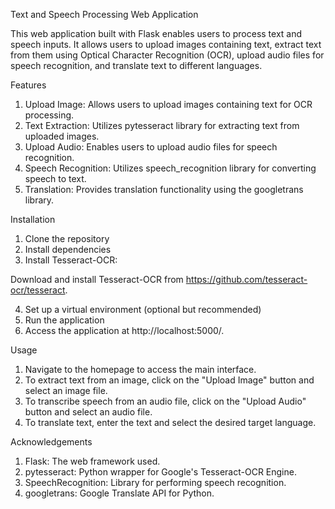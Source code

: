 Text and Speech Processing Web Application

This web application built with Flask enables users to process text and speech inputs. It allows users to upload images containing text, extract text from them using Optical Character Recognition (OCR), upload audio files for speech recognition, and translate text to different languages.

Features
1. Upload Image: Allows users to upload images containing text for OCR processing.
2. Text Extraction: Utilizes pytesseract library for extracting text from uploaded images.
3. Upload Audio: Enables users to upload audio files for speech recognition.
4. Speech Recognition: Utilizes speech_recognition library for converting speech to text.
5. Translation: Provides translation functionality using the googletrans library.

Installation

1. Clone the repository
2. Install dependencies
3. Install Tesseract-OCR:

Download and install Tesseract-OCR from https://github.com/tesseract-ocr/tesseract.

4. Set up a virtual environment (optional but recommended)
5. Run the application
6. Access the application at http://localhost:5000/.


Usage
1. Navigate to the homepage to access the main interface.
2. To extract text from an image, click on the "Upload Image" button and select an image file.
3. To transcribe speech from an audio file, click on the "Upload Audio" button and select an audio file.
4. To translate text, enter the text and select the desired target language.

Acknowledgements
1. Flask: The web framework used.
2. pytesseract: Python wrapper for Google's Tesseract-OCR Engine.
3. SpeechRecognition: Library for performing speech recognition.
4. googletrans: Google Translate API for Python.


   

